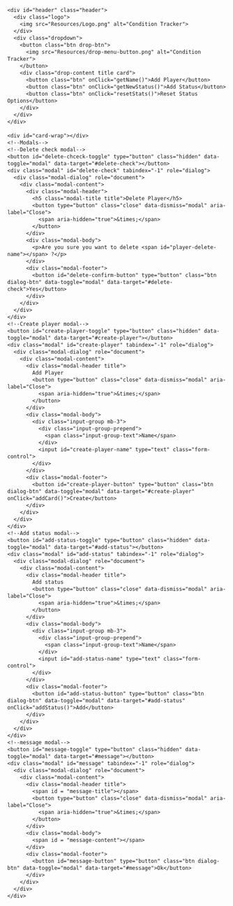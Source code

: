 <!doctype html>
<html lang="en">

<head>
  <!-- Required meta tags -->
  <meta charset="utf-8">
  <meta name="viewport" content="width=device-width, initial-scale=1, shrink-to-fit=no">
  <!--library scripts-->
  <script src="https://code.jquery.com/jquery-3.4.1.slim.min.js" integrity="sha384-J6qa4849blE2+poT4WnyKhv5vZF5SrPo0iEjwBvKU7imGFAV0wwj1yYfoRSJoZ+n" crossorigin="anonymous"></script>
  <script src="https://cdn.jsdelivr.net/npm/popper.js@1.16.0/dist/umd/popper.min.js" integrity="sha384-Q6E9RHvbIyZFJoft+2mJbHaEWldlvI9IOYy5n3zV9zzTtmI3UksdQRVvoxMfooAo" crossorigin="anonymous"></script>
  <script src="https://stackpath.bootstrapcdn.com/bootstrap/4.4.1/js/bootstrap.min.js" integrity="sha384-wfSDF2E50Y2D1uUdj0O3uMBJnjuUD4Ih7YwaYd1iqfktj0Uod8GCExl3Og8ifwB6" crossorigin="anonymous"></script>
  <!--custom scripts-->
  <script src="tracker.js"></script>
  <script src="cookie-functions.js"></script>
  <!-- Bootstrap CSS -->
  <link rel="stylesheet" href="https://stackpath.bootstrapcdn.com/bootstrap/4.4.1/css/bootstrap.min.css" integrity="sha384-Vkoo8x4CGsO3+Hhxv8T/Q5PaXtkKtu6ug5TOeNV6gBiFeWPGFN9MuhOf23Q9Ifjh" crossorigin="anonymous">
  <!--Custom css-->
  <link rel="stylesheet" href="main-style.css">
  <link rel="stylesheet" href="header-style.css">
  <link rel="stylesheet" href="player-style.css">
  <!--Title-->
  <title>Condition Tracker</title>
</head>

<body onload="load()">
  <div id="page-wrap">

    <div id="header" class="header">
      <div class="logo">
        <img src="Resources/Logo.png" alt="Condition Tracker">
      </div>
      <div class="dropdown">
        <button class="btn drop-btn">
          <img src="Resources/drop-menu-button.png" alt="Condition Tracker">
        </button>
        <div class="drop-content title card">
          <button class="btn" onClick="getName()">Add Player</button>
          <button class="btn" onClick="getNewStatus()">Add Status</button>
          <button class="btn" onClick="resetStats()">Reset Status Options</button>
        </div>
      </div>
    </div>

    <div id="card-wrap"></div>
    <!--Modals-->
    <!--Delete check modal-->
    <button id="delete-chceck-toggle" type="button" class="hidden" data-toggle="modal" data-target="#delete-check"></button>
    <div class="modal" id="delete-check" tabindex="-1" role="dialog">
      <div class="modal-dialog" role="document">
        <div class="modal-content">
          <div class="modal-header">
            <h5 class="modal-title title">Delete Player</h5>
            <button type="button" class="close" data-dismiss="modal" aria-label="Close">
              <span aria-hidden="true">&times;</span>
            </button>
          </div>
          <div class="modal-body">
            <p>Are you sure you want to delete <span id="player-delete-name"></span> ?</p>
          </div>
          <div class="modal-footer">
            <button id="delete-confirm-button" type="button" class="btn dialog-btn" data-toggle="modal" data-target="#delete-check">Yes</button>
          </div>
        </div>
      </div>
    </div>
    <!--Create player modal-->
    <button id="create-player-toggle" type="button" class="hidden" data-toggle="modal" data-target="#create-player"></button>
    <div class="modal" id="create-player" tabindex="-1" role="dialog">
      <div class="modal-dialog" role="document">
        <div class="modal-content">
          <div class="modal-header title">
            Add Player
            <button type="button" class="close" data-dismiss="modal" aria-label="Close">
              <span aria-hidden="true">&times;</span>
            </button>
          </div>
          <div class="modal-body">
            <div class="input-group mb-3">
              <div class="input-group-prepend">
                <span class="input-group-text">Name</span>
              </div>
              <input id="create-player-name" type="text" class="form-control">
            </div>
          </div>
          <div class="modal-footer">
            <button id="create-player-button" type="button" class="btn dialog-btn" data-toggle="modal" data-target="#create-player" onClick="addCard()">Create</button>
          </div>
        </div>
      </div>
    </div>
    <!--Add status modal-->
    <button id="add-status-toggle" type="button" class="hidden" data-toggle="modal" data-target="#add-status"></button>
    <div class="modal" id="add-status" tabindex="-1" role="dialog">
      <div class="modal-dialog" role="document">
        <div class="modal-content">
          <div class="modal-header title">
            Add status
            <button type="button" class="close" data-dismiss="modal" aria-label="Close">
              <span aria-hidden="true">&times;</span>
            </button>
          </div>
          <div class="modal-body">
            <div class="input-group mb-3">
              <div class="input-group-prepend">
                <span class="input-group-text">Name</span>
              </div>
              <input id="add-status-name" type="text" class="form-control">
            </div>
          </div>
          <div class="modal-footer">
            <button id="add-status-button" type="button" class="btn dialog-btn" data-toggle="modal" data-target="#add-status" onClick="addStatus()">Add</button>
          </div>
        </div>
      </div>
    </div>
    <!--message modal-->
    <button id="message-toggle" type="button" class="hidden" data-toggle="modal" data-target="#message"></button>
    <div class="modal" id="message" tabindex="-1" role="dialog">
      <div class="modal-dialog" role="document">
        <div class="modal-content">
          <div class="modal-header title">
            <span id = "message-title"></span>
            <button type="button" class="close" data-dismiss="modal" aria-label="Close">
              <span aria-hidden="true">&times;</span>
            </button>
          </div>
          <div class="modal-body">
            <span id = "message-content"></span>
          </div>
          <div class="modal-footer">
            <button id="message-button" type="button" class="btn dialog-btn" data-toggle="modal" data-target="#message">Ok</button>
          </div>
        </div>
      </div>
    </div>
  </div>

  <!-- Analytics -->

</body>
<footer>
  <div id="footer-wrap">

  </div>
</footer>

</html>
